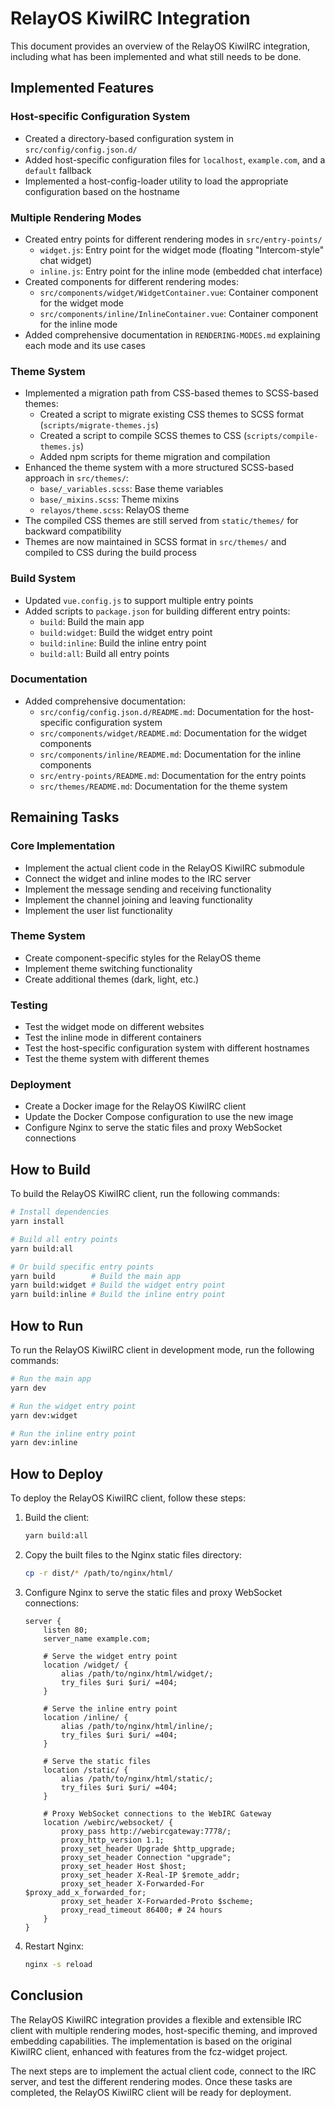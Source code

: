 # RelayOS KiwiIRC Integration

This document provides an overview of the RelayOS KiwiIRC integration, including what has been implemented and what still needs to be done.

## Implemented Features

### Host-specific Configuration System

- Created a directory-based configuration system in `src/config/config.json.d/`
- Added host-specific configuration files for `localhost`, `example.com`, and a `default` fallback
- Implemented a host-config-loader utility to load the appropriate configuration based on the hostname

### Multiple Rendering Modes

- Created entry points for different rendering modes in `src/entry-points/`
  - `widget.js`: Entry point for the widget mode (floating "Intercom-style" chat widget)
  - `inline.js`: Entry point for the inline mode (embedded chat interface)
- Created components for different rendering modes:
  - `src/components/widget/WidgetContainer.vue`: Container component for the widget mode
  - `src/components/inline/InlineContainer.vue`: Container component for the inline mode
- Added comprehensive documentation in `RENDERING-MODES.md` explaining each mode and its use cases

### Theme System

- Implemented a migration path from CSS-based themes to SCSS-based themes:
  - Created a script to migrate existing CSS themes to SCSS format (`scripts/migrate-themes.js`)
  - Created a script to compile SCSS themes to CSS (`scripts/compile-themes.js`)
  - Added npm scripts for theme migration and compilation
- Enhanced the theme system with a more structured SCSS-based approach in `src/themes/`:
  - `base/_variables.scss`: Base theme variables
  - `base/_mixins.scss`: Theme mixins
  - `relayos/theme.scss`: RelayOS theme
- The compiled CSS themes are still served from `static/themes/` for backward compatibility
- Themes are now maintained in SCSS format in `src/themes/` and compiled to CSS during the build process

### Build System

- Updated `vue.config.js` to support multiple entry points
- Added scripts to `package.json` for building different entry points:
  - `build`: Build the main app
  - `build:widget`: Build the widget entry point
  - `build:inline`: Build the inline entry point
  - `build:all`: Build all entry points

### Documentation

- Added comprehensive documentation:
  - `src/config/config.json.d/README.md`: Documentation for the host-specific configuration system
  - `src/components/widget/README.md`: Documentation for the widget components
  - `src/components/inline/README.md`: Documentation for the inline components
  - `src/entry-points/README.md`: Documentation for the entry points
  - `src/themes/README.md`: Documentation for the theme system

## Remaining Tasks

### Core Implementation

- Implement the actual client code in the RelayOS KiwiIRC submodule
- Connect the widget and inline modes to the IRC server
- Implement the message sending and receiving functionality
- Implement the channel joining and leaving functionality
- Implement the user list functionality

### Theme System

- Create component-specific styles for the RelayOS theme
- Implement theme switching functionality
- Create additional themes (dark, light, etc.)

### Testing

- Test the widget mode on different websites
- Test the inline mode in different containers
- Test the host-specific configuration system with different hostnames
- Test the theme system with different themes

### Deployment

- Create a Docker image for the RelayOS KiwiIRC client
- Update the Docker Compose configuration to use the new image
- Configure Nginx to serve the static files and proxy WebSocket connections

## How to Build

To build the RelayOS KiwiIRC client, run the following commands:

```bash
# Install dependencies
yarn install

# Build all entry points
yarn build:all

# Or build specific entry points
yarn build        # Build the main app
yarn build:widget # Build the widget entry point
yarn build:inline # Build the inline entry point
```

## How to Run

To run the RelayOS KiwiIRC client in development mode, run the following commands:

```bash
# Run the main app
yarn dev

# Run the widget entry point
yarn dev:widget

# Run the inline entry point
yarn dev:inline
```

## How to Deploy

To deploy the RelayOS KiwiIRC client, follow these steps:

1. Build the client:
   ```bash
   yarn build:all
   ```

2. Copy the built files to the Nginx static files directory:
   ```bash
   cp -r dist/* /path/to/nginx/html/
   ```

3. Configure Nginx to serve the static files and proxy WebSocket connections:
   ```nginx
   server {
       listen 80;
       server_name example.com;

       # Serve the widget entry point
       location /widget/ {
           alias /path/to/nginx/html/widget/;
           try_files $uri $uri/ =404;
       }

       # Serve the inline entry point
       location /inline/ {
           alias /path/to/nginx/html/inline/;
           try_files $uri $uri/ =404;
       }

       # Serve the static files
       location /static/ {
           alias /path/to/nginx/html/static/;
           try_files $uri $uri/ =404;
       }

       # Proxy WebSocket connections to the WebIRC Gateway
       location /webirc/websocket/ {
           proxy_pass http://webircgateway:7778/;
           proxy_http_version 1.1;
           proxy_set_header Upgrade $http_upgrade;
           proxy_set_header Connection "upgrade";
           proxy_set_header Host $host;
           proxy_set_header X-Real-IP $remote_addr;
           proxy_set_header X-Forwarded-For $proxy_add_x_forwarded_for;
           proxy_set_header X-Forwarded-Proto $scheme;
           proxy_read_timeout 86400; # 24 hours
       }
   }
   ```

4. Restart Nginx:
   ```bash
   nginx -s reload
   ```

## Conclusion

The RelayOS KiwiIRC integration provides a flexible and extensible IRC client with multiple rendering modes, host-specific theming, and improved embedding capabilities. The implementation is based on the original KiwiIRC client, enhanced with features from the fcz-widget project.

The next steps are to implement the actual client code, connect to the IRC server, and test the different rendering modes. Once these tasks are completed, the RelayOS KiwiIRC client will be ready for deployment.
